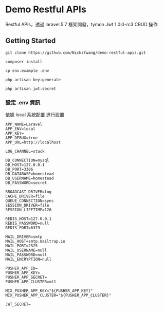 # Demo Restful APIs

Restful APIs，透過 laravel 5.7 框架開發，tymon Jwt 1.0.0-rc3 CRUD 操作

## Getting Started
```
git clone https://github.com/Nickzfwang/demo-restful-apis.git
```

```
composer install
```

```
cp env.example .env
```

```
php artisan key:generate
```

```
php artisan jwt:secret
```

### 設定 .env 資訊

依據 local 系統配置 進行設置

```
APP_NAME=Laravel
APP_ENV=local
APP_KEY=
APP_DEBUG=true
APP_URL=http://localhost

LOG_CHANNEL=stack

DB_CONNECTION=mysql
DB_HOST=127.0.0.1
DB_PORT=3306
DB_DATABASE=homestead
DB_USERNAME=homestead
DB_PASSWORD=secret

BROADCAST_DRIVER=log
CACHE_DRIVER=file
QUEUE_CONNECTION=sync
SESSION_DRIVER=file
SESSION_LIFETIME=120

REDIS_HOST=127.0.0.1
REDIS_PASSWORD=null
REDIS_PORT=6379

MAIL_DRIVER=smtp
MAIL_HOST=smtp.mailtrap.io
MAIL_PORT=2525
MAIL_USERNAME=null
MAIL_PASSWORD=null
MAIL_ENCRYPTION=null

PUSHER_APP_ID=
PUSHER_APP_KEY=
PUSHER_APP_SECRET=
PUSHER_APP_CLUSTER=mt1

MIX_PUSHER_APP_KEY="${PUSHER_APP_KEY}"
MIX_PUSHER_APP_CLUSTER="${PUSHER_APP_CLUSTER}"

JWT_SECRET=
```



